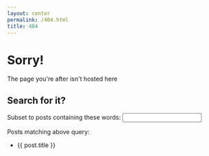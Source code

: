 ```yaml
---
layout: center
permalink: /404.html
title: 404
---
```

# Sorry!

The page you're after isn't hosted here

## Search for it?

<script src="http://ajax.googleapis.com/ajax/libs/angularjs/1.0.4/angular.min.js"></script>
    
<div ng-app="four04App" ng-controller="PostListCtrl">

<script>
    angular.module('four04App',[]).filter('matchesQuery', function(){
        return function(items, query){
            var alternate = query.replace(/ /g,"_").toLowerCase();
            var lcQuery = query.toLowerCase();
            var arrayToReturn = [];        
            for (var i=0; i<items.length; i++){
                if (items[i].title.toLowerCase().indexOf(lcQuery) !== -1 
                             || items[i].words.indexOf(alternate) !== -1) {
                    arrayToReturn.push(items[i]);
                }
            }
            return arrayToReturn;
        };
    });

    function PostListCtrl($scope, $http) {
      $scope.query = "";
      $scope.posts = [];
      $http.get('{{ site.baseurl }}/ph_postings_meta.json').success(function(data) {
        $scope.posts = data.posts;
      });
    }
</script>

<p>Subset to posts containing these words: <input ng-model="query"></p>
<p>Posts matching above query:</p>
<ul>
    <li ng-repeat="post in posts | matchesQuery:query">
      <a ng-href="{{ site.baseurl }}/{{post.href}}">{{ post.title }}</a> 
    </li>
</ul>
</div>
